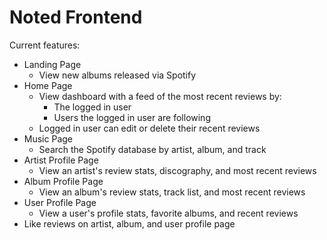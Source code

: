 # Noted Frontend

Current features:
* Landing Page
  - View new albums released via Spotify
* Home Page
  - View dashboard with a feed of the most recent reviews by:
    - The logged in user
    - Users the logged in user are following
  - Logged in user can edit or delete their recent reviews
* Music Page
  - Search the Spotify database by artist, album, and track
* Artist Profile Page
  - View an artist's review stats, discography, and most recent reviews
* Album Profile Page
  - View an album's review stats, track list, and most recent reviews
* User Profile Page
  - View a user's profile stats, favorite albums, and recent reviews
* Like reviews on artist, album, and user profile page